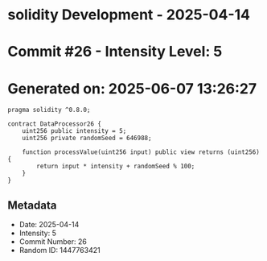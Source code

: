 ﻿# solidity Development - 2025-04-14
# Commit #26 - Intensity Level: 5
# Generated on: 2025-06-07 13:26:27
```solidity
pragma solidity ^0.8.0;

contract DataProcessor26 {
    uint256 public intensity = 5;
    uint256 private randomSeed = 646988;

    function processValue(uint256 input) public view returns (uint256) {
        return input * intensity + randomSeed % 100;
    }
}
```
## Metadata
- Date: 2025-04-14
- Intensity: 5
- Commit Number: 26
- Random ID: 1447763421
